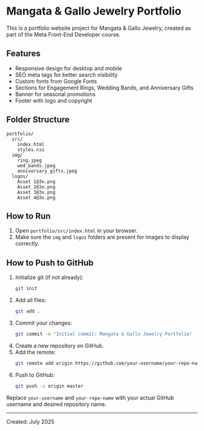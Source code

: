# Mangata & Gallo Jewelry Portfolio

This is a portfolio website project for Mangata & Gallo Jewelry, created as part of the Meta Front-End Developer course.

## Features
- Responsive design for desktop and mobile
- SEO meta tags for better search visibility
- Custom fonts from Google Fonts
- Sections for Engagement Rings, Wedding Bands, and Anniversary Gifts
- Banner for seasonal promotions
- Footer with logo and copyright

## Folder Structure
```
portfolio/
  src/
    index.html
    styles.css
  img/
    ring.jpeg
    wed_bands.jpeg
    anniversary_gifts.jpeg
  logos/
    Asset 1@3x.png
    Asset 2@3x.png
    Asset 3@3x.png
    Asset 4@3x.png
```

## How to Run
1. Open `portfolio/src/index.html` in your browser.
2. Make sure the `img` and `logos` folders are present for images to display correctly.

## How to Push to GitHub
1. Initialize git (if not already):
   ```sh
   git init
   ```
2. Add all files:
   ```sh
   git add .
   ```
3. Commit your changes:
   ```sh
   git commit -m "Initial commit: Mangata & Gallo Jewelry Portfolio"
   ```
4. Create a new repository on GitHub.
5. Add the remote:
   ```sh
   git remote add origin https://github.com/your-username/your-repo-name.git
   ```
6. Push to GitHub:
   ```sh
   git push -u origin master
   ```

Replace `your-username` and `your-repo-name` with your actual GitHub username and desired repository name.

---

Created: July 2025
